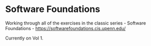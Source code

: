 # Software Foundations

Working through all of the exercises in the classic series - Software Foundations - https://softwarefoundations.cis.upenn.edu/

Currently on Vol 1.
